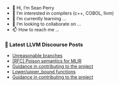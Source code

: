 - 👋 Hi, I’m Sean Perry
- 👀 I’m interested in compilers (c++, COBOL, llvm)
- 🌱 I’m currently learning ...
- 💞️ I’m looking to collaborate on ...
- 📫 How to reach me ...

<!---
s66perry/s66perry is a ✨ special ✨ repository because its `README.md` (this file) appears on your GitHub profile.
You can click the Preview link to take a look at your changes.
--->
### 📕 Latest LLVM Discourse Posts

<!-- DISCOURSE-LLVM:START -->
- [Unreasonable branches](https://discourse.llvm.org/t/unreasonable-branches/69447#post_1)
- [[RFC] Poison semantics for MLIR](https://discourse.llvm.org/t/rfc-poison-semantics-for-mlir/66245#post_8)
- [Guidance in contributing to the project](https://discourse.llvm.org/t/guidance-in-contributing-to-the-project/69008?page=3#post_52)
- [Lower/upper_bound functions](https://discourse.llvm.org/t/lower-upper-bound-functions/69446#post_1)
- [Guidance in contributing to the project](https://discourse.llvm.org/t/guidance-in-contributing-to-the-project/69008?page=3#post_51)
<!-- DISCOURSE-LLVM:END -->
